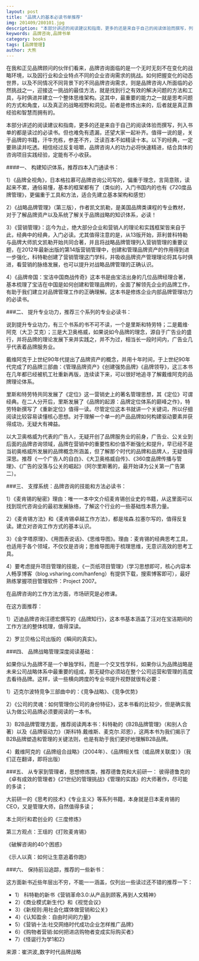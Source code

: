 ```yaml
---
layout: post
title: "品牌人的基本必读书单推荐"
img: 201409/280101.jpg
description: "本部分讲述的阅读建议和指南，更多的还是来自于自己的阅读体验而撰写，列入书单的都是读过的必读书。但也难免有遗漏，还望大家一起补齐。值得一说的是，关于品牌的书籍，汗牛充栋，参差不齐，泛读百本不如精读十本。以下的经典，一定要熟读并吃透。相信经过反复咀嚼，品牌咨询人的功力必将快速精进，结合具体的咨询项目实践经验，定能有不小收获。"
keywords: 品牌咨询,品牌书单
category: books
tags: [品牌管理]
author: 大熊
---
```


在我和正见品牌顾问的伙伴们看来，品牌咨询面临的是一个无时无刻不在变化的战略环境，以及因行业和企业特点不同的企业咨询需求的挑战。如何把握变化的动态世界，以及不同情况不同背景下的不同品牌咨询需求，则是品牌咨询人所面临的必然挑战之一，迎接这一挑战的最佳方法，就是找到行之有效的解决问题的方法和工具，与时俱进并建立一个整体思维架构。这其中，最重要的能力之一就是思考问题的方式和角度，以及真正的战略视野和洞见。前者是修炼出来的，后者就是真正靠经验和智慧而拥有的。

本部分讲述的阅读建议和指南，更多的还是来自于自己的阅读体验而撰写，列入书单的都是读过的必读书。但也难免有遗漏，还望大家一起补齐。值得一说的是，关于品牌的书籍，汗牛充栋，参差不齐，泛读百本不如精读十本。以下的经典，一定要熟读并吃透。相信经过反复咀嚼，品牌咨询人的功力必将快速精进，结合具体的咨询项目实践经验，定能有不小收获。

####一、 构建知识体系，推荐四本入门通读书：

1）《品牌全视角》，日本格拉慕可品牌咨询公司写的，偏重于理念，言简意赅，读起来不累，通俗易懂，基本的框架都有了（类似的，入门书国内的也有《720度品牌管理》，更偏重于工具和方法，适合先建立基本架构和感觉）

2）《战略品牌管理》（第三版），作者凯文凯勒，是美国品牌类课程的专业教材，对于了解品牌资产以及系统了解关于品牌战略的知识体系，必读！

3）《营销管理》：迄今为止，绝大部分企业和营销人的理论和实践框架皆来自于此，经典中的经典，入门必读。尤其值得注意的是，从13版开始，菲利普科特勒与品牌大师凯文凯勒开始共同合著，并且将战略品牌管理列入营销管理的重要议题，在2012年最新出版的第14版营销管理中，创建和管理品牌资产的作用得到进一步强化，科特勒创建了营销管理这门学科，并吸收品牌资产管理理论将其与时俱进，看营销的脉络发展，也可以提升对战略品牌管理的正确认识。

4）《品牌帝国：宝洁中国商战传奇》这本书是由宝洁出身的几位品牌经理合著，基本梳理了宝洁在中国是如何创建和管理品牌的，全面了解领先企业的品牌工作，有助于我们建立对品牌管理工作的正确理解。这本书是修炼企业内部品牌管理功力的必读书。

###二、 提升专业功力，推荐三个系列的专业必读书：

说到提升专业功力，有三个书系的书不可不读，一个是里斯和特劳特；二是戴维·阿克（大卫·艾克）；三是大卫奥格威，如果说如今品牌的理念，源自于广告业的盛行，并将品牌的理论发展下来并实践之，并不为过，相当长一段时间内，广告业几乎代表着品牌服务业。

戴维阿克于上世纪90年代提出了品牌资产的概念，并用十年时间，于上世纪90年代完成了的品牌三部曲：《管理品牌资产》《创建强势品牌》《品牌领导》，这三本书在几年都已经被机工社重新再版，连续读下来，可以很好地追寻了解戴维阿克的品牌理论体系。

里斯和特劳特共同发展了《定位》这一营销史上的著名管理思想，其《定位》可谓经典。在二人分开后，里斯发展了《品牌的起源：品牌定位体系的巅峰之作》，特劳特新撰写了《重新定位》值得一读。尽管定位这本书就讲一个关键词，所以仔细阅读比较容易读懂核心思想。对于理解一个单一的产品品牌如何构建驱动要素并获得成功，无疑大有裨益。

以大卫奥格威为代表的广告人，无疑开创了品牌服务业的前身，广告业、公关业到后面的品牌咨询领域，品牌在营销中的重要性和价值不断强化和提升，早已经不是当初奥格威所发展的品牌概念所涵盖，但了解那个时代的品牌和品牌人，无疑值得深思。推荐《一个广告人的自白》、《大卫奥格威自传》、《360度品牌传播与管理》、《广告的没落与公关的崛起》（阿尔里斯著的，最开始译为公关第一广告第二）。

###三、 支撑系统：品牌咨询的技能和方法必读书：

1）《麦肯锡的秘密》理由：唯一一本中文介绍麦肯锡创业史的书籍，从这里面可以找到现代咨询业的最初发展脉络，了解这个行业的一些基础性本质力量。

2）《麦肯锡方法》和《麦肯锡卓越工作方法》，都是埃森.拉塞尔写的，值得反复读。建立对咨询工作方式的基本认识。

3）《金字塔原理》、《用图表说话》、《思维导图》。理由：麦肯锡的经典思考工具，也适用于各个领域，不仅仅是咨询；思维导图用于梳理思维，无意识高效的思考工具。

4）要考虑提升项目管理的技能，《一页纸项目管理》（学习思想即可，核心内容本人畅享博客（blog.vsharing.com/hanfeng）有提供下载，搜索博客即可），最好熟练掌握项目管理软件：Project 2007。

在品牌咨询的工作方法方面，市场研究是必修课。

在这方面推荐：

1）迈迪品牌咨询汪德宏撰写的《品牌知行》，这本书基本涵盖了汪对在宝洁期间的工作方法的整体梳理，值得深读。

2）罗兰贝格公司出版的《瞬间的真实》。

###四、 品牌战略管理深度阅读基础：

如果你认为品牌不是一个单独学科，而是一个交叉性学科，如果你认为品牌战略是未来公司战略体系中最重要的组成，那无疑你必须站在整个公司运营和管理的高度去看待品牌。这样，读一些横向跨度的专业书提升视野就很有必要：

1）迈克尔波特竞争三部曲中的：《竞争战略》、《竞争优势》

2）《公司的灵魂：如何管理你公司的身份特征》，这本书看的比较少，但是确实我认为做公司品牌必须要阅读的一本书。

3）B2B品牌管理方面，推荐阅读两本书：科特勒的《B2B品牌管理》（和别人合著）以及《品牌驱动力》（斯科特.戴维斯、麦克尔.邓恩），这两本书为我们揭示了B2B品牌塑造和管理的关键法则，也是有助于我们更好地理解B2B品牌。

4）戴维阿克的《品牌组合战略》（2004年）、《品牌相关性（或品牌关联度）》（我们正在翻译，即将出版）

###五、 从专家到管理者，思想修炼类，推荐德鲁克和大前研一：
彼得德鲁克的《卓有成效的管理者》《21世纪的管理挑战》《管理的实践》的大师著作，尽可能的多读；

大前研一的《思考的技术》《专业主义》等系列书籍，本身就是日本麦肯锡的CEO，又是管理大师，自然值得多读；

本土同行和君创业的《三度修炼》

第三方观点：王瑶的《打败麦肯锡》

《破解咨询的40个困惑》

《示人以真：如何让生意追着你跑》

###六、 保持前沿追踪，推荐的一些新书：

这方面新书近些年层出不穷，不能一一涵盖，仅列出一些读过还不错的推荐一下：

* 1） 科特勒的新书《营销革命3.0:从产品到顾客,再到人文精神》
* 2）《商业模式新生代》和《视觉会议》
* 3）《新规则:用社会化媒体做营销和公关》
* 4）《认知盈余：自由时间的力量》
* 5）《营销十法:社交网络时代成功企业怎样推广品牌》
* 6）《购物者营销:如何把进店购物者变成实际购买者》
* 7）《怪诞行为学1和2》

来源：崔洪波_数字时代品牌战略
